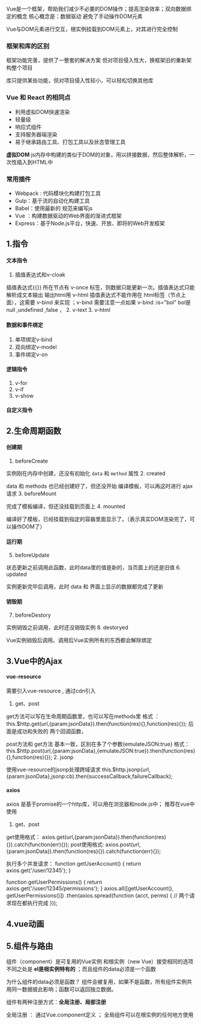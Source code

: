 Vue是一个框架，帮助我们减少不必要的DOM操作；提高渲染效率；双向数据绑定的概念
核心概念是：数据驱动    避免了手动操作DOM元素

Vue与DOM元素进行交互，根实例挂载到DOM元素上，对其进行完全控制
### **框架和库的区别**
框架功能完善，提供了一整套的解决方案
但对项目侵入性大，换框架旧的重新架构整个项目

库只提供某些功能，但对项目侵入性较小，可以轻松切换其他库

### Vue 和 React 的相同点
- 利用虚拟DOM快速渲染
- 轻量级
- 响应式组件
- 支持服务器端渲染
- 易于继承路由工具、打包工具以及状态管理工具

**虚拟DOM**
js内存中构建的类似于DOM的对象，用以拼接数据，然后整体解析，一次性插入到HTML中


### 常用插件
- Webpack : 代码模块化构建打包工具
- Gulp：基于流的自动化构建工具
- Babel：使用最新的 规范来编写js
- Vue ：构建数据驱动的Web界面的渐进式框架
- Express：基于Node.js平台，快速、开放、即将的Web开发框架

## 1.指令

#### 文本指令
1. 插值表达式和v-cloak

插值表达式{{}}  所在节点有 v-once  标签，则数据只能更新一次。插值表达式只能解析成文本输出
输出html用 v-html
插值表达式不能作用在 html标签（节点上面），这需要 v-bind 来实现 ；v-bind 需要注意一点如果 v-bind :is="bol"  bol是 null ,undefined ,false ，
2. v-text
3. v-html

#### 数据和事件绑定
1. 单项绑定v-bind
2. 双向绑定v-model
3. 事件绑定v-on

#### 逻辑指令
1. v-for
2. v-if
3. v-show

#### 自定义指令


## 2.生命周期函数

#### 创建期
1. beforeCreate

实例刚在内存中创建，还没有初始化 `data` 和 `method` 属性
2. created

data 和 methods 也已经创建好了，但还没开始 编译模板，可以再这时进行 ajax 请求
3. beforeMount

完成了模板编译，但还没挂载到页面上
4. mounted

编译好了模板，已经挂载到指定的容器里面显示了。（表示真实DOM渲染完了，可以操作DOM了）

#### 运行期
5. beforeUpdate

状态更新之前调用此函数，此时data里的值是新的，当页面上的还是旧值
6. updated

实例更新完毕后调用，此时 data 和 界面上显示的数据都完成了更新

#### 销毁期
7. beforeDestory

实例销毁之前调用，此时还没销毁实例
8. destoryed

Vue实例销毁后调用。调用后Vue实例所有的东西都会解除绑定

## 3.Vue中的Ajax

#### vue-resource
需要引入vue-resource , 通过cdn引入 <script src="https://lib.baomitu.com/vue-resource/1.5.1/vue-resource.js"></script>
1. get、post

get方法可以写在生命周期函数里，也可以写在methods里
格式 ：this.$http.get(url,{param:jsonData}).then(function(res){},function(res){}); 后面是成功和失败的 两个回调函数，

post方法和 get方法 基本一致，区别在多了个参数{emulateJSON:true}
格式：this.$http.post(url,{param:jsonData},{emulateJSON:true}).then(function(res){},function(res){});
2. jsonp

使用vue-resource的jsonp处理跨域请求
this.$http.jsonp(url,{param:jsonData},jsonp:cb).then(successCallback,failureCallback);

#### axios
axios 是基于promise的一个http库，可以用在浏览器和node.js中； 推荐在vue中使用
1. get、post

get使用格式：
axios.get(url,{param:jsonData}).then(function(res){}).catch(function(err){});
post使用格式:
axios.post(url,{param:jsonData}).then(function(res){}).catch(function(err){});

执行多个并发请求：
function getUserAccount() {
  return axios.get('/user/12345');
}
 
function getUserPermissions() {
  return axios.get('/user/12345/permissions');
}
axios.all([getUserAccount(), getUserPermissions()])
  .then(axios.spread(function (acct, perms) {
    // 两个请求现在都执行完成
  }));


## 4.vue动画

## 5.组件与路由

组件（component）是可复用的Vue实例  和根实例（new Vue）接受相同的选项
不同之处是 **el是根实例特有的** ；而且组件的data必须是一个函数

为什么组件的data必须是函数？
组件会被复用，如果不是函数，所有组件实例共用同一数据彼此影响；函数可以返回独立数据。

组件有两种注册方式：**全局注册、局部注册**

全局注册 ： 通过Vue.component定义 ； 全局组件可以在根实例的任何地方使用